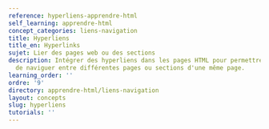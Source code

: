 ```yaml
---
reference: hyperliens-apprendre-html
self_learning: apprendre-html
concept_categories: liens-navigation
title: Hyperliens
title_en: Hyperlinks
sujet: Lier des pages web ou des sections
description: Intégrer des hyperliens dans les pages HTML pour permettre aux utilisateurs
  de naviguer entre différentes pages ou sections d'une même page.
learning_order: ''
ordre: '9'
directory: apprendre-html/liens-navigation
layout: concepts
slug: hyperliens
tutorials: ''
---
```


